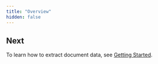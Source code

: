 ```yaml
---
title: "Overview"
hidden: false
---
```




Next
----

To learn how to extract document data, see [Getting Started](doc:getting-started-ai).
